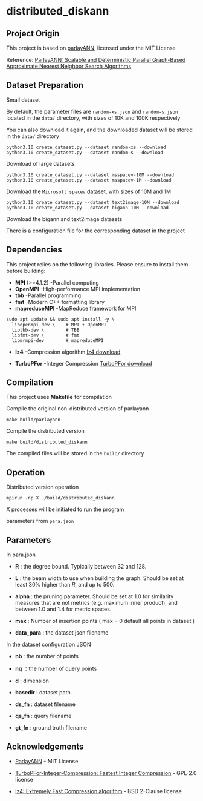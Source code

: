 # distributed_diskann

## Project Origin

This project is based on [parlayANN](https://github.com/cmuparlay/ParlayANN), licensed under the MIT License

Reference: [ParlayANN: Scalable and Deterministic Parallel Graph-Based Approximate Nearest Neighbor Search Algorithms](https://doi.org/10.1145/3627535.3638475)



## Dataset Preparation

Small dataset

By default, the parameter files are `random-xs.json` and `random-s.json` located in the `data/` directory, with sizes of 10K and 100K respectively

You can also download it again, and the downloaded dataset will be stored in the `data/` directory

```
python3.10 create_dataset.py --dataset random-xs --download
python3.10 create_dataset.py --dataset random-s --download
```

Download of large datasets

```
python3.10 create_dataset.py --dataset msspacev-10M --download
python3.10 create_dataset.py --dataset msspacev-1M --download
```

Download the `Microsoft spacev` dataset, with sizes of 10M and 1M

```
python3.10 create_dataset.py --dataset text2image-10M --download
python3.10 create_dataset.py --dataset bigann-10M --download
```

Download the bigann and text2image datasets

There is a configuration file for the corresponding dataset in the project



## Dependencies

This project relies on the following libraries. Please ensure to install them before building:

- **MPI** (>=4.1.2)  -Parallel computing
- **OpenMPI**   -High-performance MPI implementation
- **tbb**   -Parallel programming
- **fmt**   -Modern C++ formatting library
- **mapreduceMPI**   -MapReduce framework for MPI

```
sudo apt update && sudo apt install -y \
  libopenmpi-dev \    # MPI + OpenMPI
  libtbb-dev \        # TBB
  libfmt-dev \        # fmt
  libmrmpi-dev        # mapreduceMPI
```

- **lz4**   -Compression algorithm  [lz4 download](https://github.com/powturbo/TurboPFor-Integer-Compression)

- **TurboPFor**  -Integer Compression  [TurboPFor download](https://github.com/powturbo/TurboPFor-Integer-Compression)

## Compilation

This project uses **Makefile**  for compilation

Compile the original non-distributed version of parlayann

```
make build/parlayann
```

Compile the distributed version

```
make build/distributed_diskann
```

The compiled files will be stored in the `build/` directory

## Operation

Distributed version operation

```
mpirun -np X ./build/distributed_diskann
```

X processes will be initiated to run the program

parameters from `para.json`

## Parameters

In para.json

- **R** : the degree bound. Typically between 32 and 128.

- **L** : the beam width to use when building the graph. Should be set at least 30% higher than $R$, and up to 500.

- **alpha** : the pruning parameter. Should be set at 1.0 for similarity measures that are not metrics (e.g. maximum inner product), and between 1.0 and 1.4 for metric spaces. 

- **max** : Number of insertion points ( max = 0 default all points in dataset )

- **data_para** : the dataset json filename

In the dataset configuration JSON

- **nb** : the number of points

- **nq** ：the number of query points

- **d** : dimension

- **basedir** : dataset path

- **ds_fn** : dataset filename

- **qs_fn** : query filename

- **gt_fn** : ground truth filename



## Acknowledgements

- [ParlayANN](https://github.com/magdalendobson/ParlayANN-ppopp24/tree/ppopp-artifact-final-2?tab=readme-ov-file) - MIT License

- [TurboPFor-Integer-Compression: Fastest Integer Compression](https://github.com/powturbo/TurboPFor-Integer-Compression) - GPL-2.0 license
- [lz4: Extremely Fast Compression algorithm](https://github.com/lz4/lz4) -  BSD 2-Clause license
